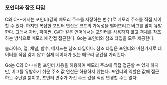 ### 포인터와 참조 타입

C와 C++에서는 포인터(값의 메모리 주소를 저장하는 변수)로 메모리 주소를 직접 제어할 수 있다. 하지만 복잡한 포인터 연산은 코드의 가독성을 떨어뜨리고 버그를 많이 유발한다. 그래서 자바, 파이썬, C#과 같은 언어에서는 포인터를 사용하지 않고 객체를 참조하는 방식으로 메모리에 간접 접근한다. Go는 포인터와 참조 타입을 모두 제공한다.

슬라이스, 맵, 채널, 함수, 메서드는 참조 타입이다. 참조 타입은 포인터와 마찬가지로 데이터를 직접 갖지 않고 실제 데이터가 있는 메모리 공간을 가리킨다.

Go는 C와 C++처럼 포인터 사용을 허용하여 메모리 주소에 직접 접근할 수 있게 하지만, 버그를 유발하기 쉬운 주소 값 연산은 허용하지 않는다. 포인터의 역할은 값에 접근하는 수단일 뿐이고, 포인터 변수가 가진 주소 값을 직접 변경할 수는 없다.

